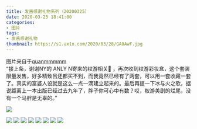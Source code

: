 ```yaml
---
title: 发酱感谢礼物系列（20200325）
date: 2020-03-25 18:41:00
categories:
- 图片
tags:
- 发酱感谢礼物
thumbnail: https://s1.ax1x.com/2020/03/28/GA0AwF.jpg
---
```


图片来自于<a href="https://weibo.com/p/1005051720171447" target="_blank">quanmmmmm</a><br/>“接上条，谢谢NY的 ANLY N寄来的权游相关🎁 ，再次收到权游彩妆盒，这个套装限量发售，好多精致吕还都买不到，而我竟然已经有了两套，可以用一套收藏一套了。真实的富婆人设就是这么一点一滴建立起来的。最后再提一下冰与火之歌，据说距离上一本出版已经过去九年了，胖子你可心中有数？哎，权游美剧的烂尾，没有一个马胖是无辜的。”

<!-- 正文第一张图片为 thumbnail 图。 -->

![](https://s1.ax1x.com/2020/03/28/GA0AwF.jpg)

<!--more-->

![](https://s1.ax1x.com/2020/03/28/GA0keU.jpg)
![](https://i.loli.net/2020/03/28/OBRl3N4v5Un6eKo.jpg)
![](https://s1.ax1x.com/2020/03/28/GA0ZFJ.jpg)
![](https://s1.ax1x.com/2020/03/28/GA0iLT.jpg)
![](https://s1.ax1x.com/2020/03/28/GA0QOK.jpg)
![](https://s1.ax1x.com/2020/03/28/GA0mWR.jpg)
![](https://s1.ax1x.com/2020/03/28/GA0KQx.jpg)
![](https://s1.ax1x.com/2020/03/28/GA0My6.jpg)